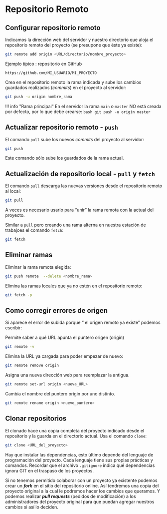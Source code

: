 




# Repositorio Remoto

## Configurar repositorio remoto


Indicamos la dirección web del servidor y nuestro directorio que aloja el repositorio remoto del proyecto (se presupone que éste ya existe):
```bash
git remote add origin <URL/directorio/nombre_proyecto>
```

Ejemplo típico : repositorio en GitHub

    https://github.com/MI_USUARIO/MI_PROYECTO


Crea en el repositorio remoto la rama indicada y sube los cambios guardados realizados (*commits*) en el proyecto al servidor:
```bash
git push -u origin nombre_rama
```

!!! info "Rama principal"
    En el servidor  la rama `main` o `master` NO está creada por defecto, por lo que debe crearse:
    ```bash
    git push -u origin master
    ```
    <!-- git push --set-upstream origin master -->




## Actualizar repositorio remoto - `push`


El comando `pull` sube los nuevos *commits* del proyecto al servidor:

```bash
git push
```
Este comando sólo sube los guardados de la rama actual.




## Actualización de repositorio local - `pull` y `fetch`


El comando `pull` descarga las nuevas versiones desde el repositorio remoto al local:
```bash
git pull
```
A veces es necesario usarlo para  “unir” la rama remota con la actual del proyecto. 

Similar a `pull`  pero creando una rama alterna en nuestra estación de trabajoes el comando `fetch`:

```bash
git fetch
```



## Eliminar ramas


Eliminar la rama remota elegida:
```bash
git push remote  --delete <nombre_rama>
```
Elimina las ramas locales que ya no estén en el repositorio remoto:
```bash
git fetch -p 
```



## Como corregir errores de origen

Si aparece el error de subida porque “ el origen remoto ya existe” podemos escribir:


Permite saber a qué URL apunta el puntero origen (origin)
```bash
git remote -v
```



Elimina la URL ya cargada para poder empezar de nuevo:
```bash
git remote remove origin
```


Asigna una nueva dirección web para reemplazar la antigua.
```bash
git remote set-url origin <nueva_URL>
```

Cambia el nombre del puntero origin por uno distinto.
```bash
git remote rename origin <nuevo_puntero>
```






## Clonar repositorios 

El clonado hace una copia completa del proyecto indicado desde el repositorio y la guarda en el directorio actual. Usa el comando `clone`:

```bash
git clone <URL_del_proyecto>
```

Hay que instalar las dependencias, esto último depende del lenguaje de programación del proyecto. Cada lenguaje tiene sus propias prácticas y comandos. Recordar que el archivo `.gitignore` indica qué dependencias ignora GIT en el traspaso de los proyectos.

Si no tenemos permitido colaborar con un proyecto ya existente podemos crear un ***fork*** en el sitio del repositorio online. Así tendremos una copia del proyecto original a la cual le podremos hacer los cambios que queramos. Y podemos realizar ***pull requests*** (pedidos de modificación) a los administradores del proyecto original para que puedan agregar nuestros cambios si así lo deciden.
